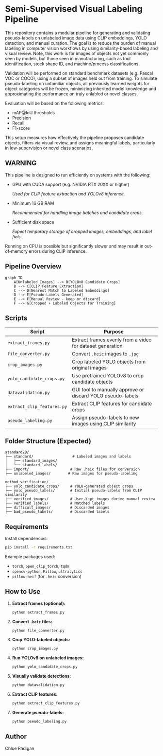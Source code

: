 # Semi-Supervised Visual Labeling Pipeline

This repository contains a modular pipeline for generating and validating pseudo-labels on unlabeled image data using CLIP embeddings, YOLO detection, and manual curation. The goal is to reduce the burden of manual labeling in computer vision workflows by using similarity-based labeling and visual review. Note, this work is for images of objects not yet commonly seen by models, but those seen in manufacturing, such as tool identification, stock shape ID, and machine/process classifications. 

Validation will be performed on standard benchmark datasets (e.g. Pascal VOC or COCO), using a subset of images held out from training. To simulate pseudo-labeling on unfamiliar objects, all previously learned weights for object categories will be frozen, minimizing inherited model knowledge and approximating the performance on truly unlabled or novel classes. 

Evaluation will be based on the following metrics:
- mAP@IoU thresholds
- Precision
- Recall
- F1-score

This setup measures how effectively the pipeline proposes candidate objects, filters via visual review, and assigns meaningful labels, particularly in low-supervision or novel class scenarios. 

## WARNING
This pipeline is designed to run efficiently on systems with the following:
- GPU with CUDA support (e.g. NVIDIA RTX 20XX or higher)
  
  _Used for CLIP feature extraction and YOLOv8 inference._
- Minimum 16 GB RAM
  
  _Recommended for handling image batches and candidate crops._
- Sufficient disk space
  
  _Expect temporary storage of cropped images, embeddings, and label fiels._

Running on CPU is possible but significantly slower and may result in out-of-memory errors during CLIP inference. 

## Pipeline Overview

```mermaid
graph TD
    A[Unlabeled Images] --> B[YOLOv8 Candidate Crops]
    B --> C[CLIP Feature Extraction]
    C --> D[Nearest Match to Labeled Embeddings]
    D --> E[Pseudo-Labels Generated]
    E --> F[Manual Review - keep or discard]
    F --> G[Cropped + Labeled Objects for Training]
```

## Scripts

| Script | Purpose |
|--------|---------|
| `extract_frames.py` | Extract frames evenly from a video for dataset generation |
| `file_converter.py` | Convert `.heic` images to `.jpg` |
| `crop_images.py` | Crop labeled YOLO objects from original images |
| `yolo_candidate_crops.py` | Use pretrained YOLOv8 to crop candidate objects |
| `datavalidation.py` | GUI tool to manually approve or discard YOLO pseudo-labels |
| `extract_clip_features.py` | Extract CLIP features for candidate crops |
| `pseudo_labeling.py` | Assign pseudo-labels to new images using CLIP similarity |

## Folder Structure (Expected)

```
standard20/
├── standard/                  # Labeled images and labels
│   ├── standard_images/
│   └── standard_labels/
├── import/                   # Raw .heic files for conversion
├── unlabeled_images/        # Raw images for pseudo-labeling

method_verification/
├── yolo_candidate_crops/     # YOLO-generated object crops
├── yolo_pseudo_labels/       # Initial pseudo-labels from CLIP similarity
├── verified_images/          # User-kept images during manual review
├── verified_labels/          # Matched labels
├── difficult_images/         # Discarded images
├── bad_pseudo_labels/        # Discarded labels
```

## Requirements

Install dependencies:
```bash
pip install -r requirements.txt
```

Example packages used:
- `torch`, `open_clip_torch`, `tqdm`
- `opencv-python`, `Pillow`, `ultralytics`
- `pillow-heif` (for `.heic` conversion)

## How to Use

1. **Extract frames (optional):**
   ```bash
   python extract_frames.py
   ```

2. **Convert `.heic` files:**
   ```bash
   python file_converter.py
   ```

3. **Crop YOLO-labeled objects:**
   ```bash
   python crop_images.py
   ```

4. **Run YOLOv8 on unlabeled images:**
   ```bash
   python yolo_candidate_crops.py
   ```

5. **Visually validate detections:**
   ```bash
   python datavalidation.py
   ```

6. **Extract CLIP features:**
   ```bash
   python extract_clip_features.py
   ```

7. **Generate pseudo-labels:**
   ```bash
   python pseudo_labeling.py
   ```

## Author

Chloe Radigan
